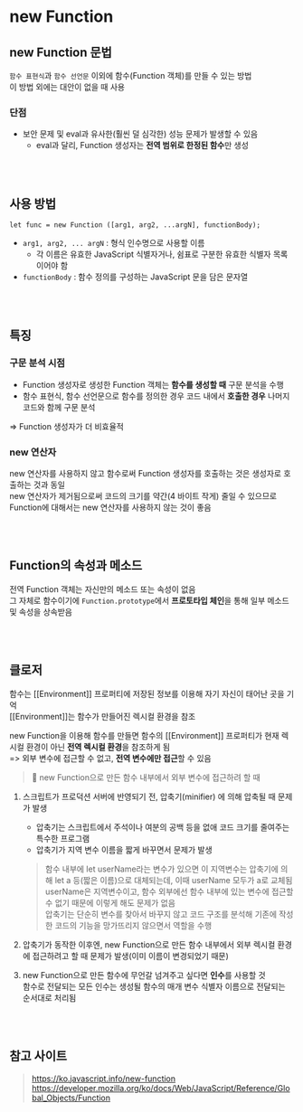 # new Function

## new Function 문법

`함수 표현식`과 `함수 선언문` 이외에 함수(Function 객체)를 만들 수 있는 방법  
이 방법 외에는 대안이 없을 때 사용

### 단점 

* 보안 문제 및 eval과 유사한(훨씬 덜 심각한) 성능 문제가 발생할 수 있음
  * eval과 달리, Function 생성자는 **전역 범위로 한정된 함수**만 생성

<br><br>

## 사용 방법

```
let func = new Function ([arg1, arg2, ...argN], functionBody);
```

* `arg1, arg2, ... argN` : 형식 인수명으로 사용할 이름
  * 각 이름은 유효한 JavaScript 식별자거나, 쉼표로 구분한 유효한 식별자 목록이어야 함
* `functionBody` : 함수 정의를 구성하는 JavaScript 문을 담은 문자열

<br><br>

## 특징

### 구문 분석 시점

* Function 생성자로 생성한 Function 객체는 **함수를 생성할 때** 구문 분석을 수행     
* 함수 표현식, 함수 선언문으로 함수를 정의한 경우 코드 내에서 **호출한 경우** 나머지 코드와 함께 구문 분석   

=> Function 생성자가 더 비효율적

### new 연산자 

new 연산자를 사용하지 않고 함수로써 Function 생성자를 호출하는 것은 생성자로 호출하는 것과 동일  
new 연산자가 제거됨으로써 코드의 크기를 약간(4 바이트 작게) 줄일 수 있으므로 Function에 대해서는 new 연산자를 사용하지 않는 것이 좋음

<br><br>

## Function의 속성과 메소드

전역 Function 객체는 자신만의 메소드 또는 속성이 없음     
그 자체로 함수이기에 `Function.prototype`에서 **프로토타입 체인**을 통해 일부 메소드 및 속성을 상속받음

<br><br>

## 클로저 

함수는 [[Environment]] 프로퍼티에 저장된 정보를 이용해 자기 자신이 태어난 곳을 기억  
[[Environment]]는 함수가 만들어진 렉시컬 환경을 참조

new Function을 이용해 함수를 만들면 함수의 [[Environment]] 프로퍼티가 현재 렉시컬 환경이 아닌 **전역 렉시컬 환경**을 참조하게 됨  
=> 외부 변수에 접근할 수 없고, **전역 변수에만 접근**할 수 있음 


> 🎯 new Function으로 만든 함수 내부에서 외부 변수에 접근하려 할 때

1. 스크립트가 프로덕션 서버에 반영되기 전, 압축기(minifier) 에 의해 압축될 때 문제가 발생  
   * 압축기는 스크립트에서 주석이나 여분의 공백 등을 없애 코드 크기를 줄여주는 특수한 프로그램 
   * 압축기가 지역 변수 이름을 짧게 바꾸면서 문제가 발생

    > 함수 내부에 let userName라는 변수가 있으면 이 지역변수는 압축기에 의해 let a 등(짧은 이름)으로 대체되는데, 이때 userName 모두가 a로 교체됨     
     userName은 지역변수이고, 함수 외부에선 함수 내부에 있는 변수에 접근할 수 없기 때문에 이렇게 해도 문제가 없음     
     압축기는 단순히 변수를 찾아서 바꾸지 않고 코드 구조를 분석해 기존에 작성한 코드의 기능을 망가뜨리지 않으면서 역할을 수행  

2. 압축기가 동작한 이후엔, new Function으로 만든 함수 내부에서 외부 렉시컬 환경에 접근하려고 할 때 문제가 발생(이미 이름이 변경되었기 때문)

3. new Function으로 만든 함수에 무언갈 넘겨주고 싶다면 **인수**를 사용할 것  
함수로 전달되는 모든 인수는 생성될 함수의 매개 변수 식별자 이름으로 전달되는 순서대로 처리됨

<br><br>

## 참고 사이트 

> https://ko.javascript.info/new-function  
> https://developer.mozilla.org/ko/docs/Web/JavaScript/Reference/Global_Objects/Function
